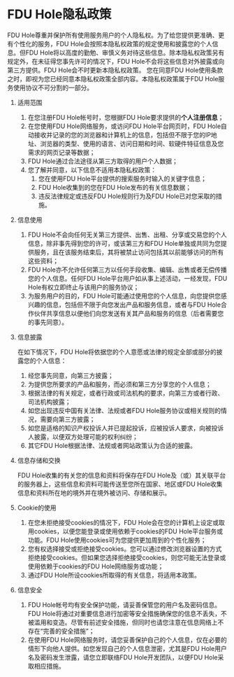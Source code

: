 # FDU Hole隐私政策

FDU Hole尊重并保护所有使用服务用户的个人隐私权。为了给您提供更准确、更有个性化的服务，FDU Hole会按照本隐私权政策的规定使用和披露您的个人信息。但FDU Hole将以高度的勤勉、审慎义务对待这些信息。除本隐私权政策另有规定外，在未征得您事先许可的情况下，FDU Hole不会将这些信息对外披露或向第三方提供。FDU Hole会不时更新本隐私权政策。 您在同意FDU Hole使用条款之时，即视为您已经同意本隐私权政策全部内容。本隐私权政策属于FDU Hole服务使用协议不可分割的一部分。

1. 适用范围

   1. 在您注册FDU Hole帐号时，您根据FDU Hole要求提供的**个人注册信息**；
   2. 在您使用FDU Hole网络服务，或访问FDU Hole平台网页时，FDU Hole自动接收并记录的您的浏览器和计算机上的信息，包括但不限于您的IP地址、浏览器的类型、使用的语言、访问日期和时间、软硬件特征信息及您需求的网页记录等数据；
   3. FDU Hole通过合法途径从第三方取得的用户个人数据；
   4. 您了解并同意，以下信息不适用本隐私权政策：
      1. 您在使用FDU Hole平台提供的搜索服务时输入的关键字信息；
      2. FDU Hole收集到的您在FDU Hole发布的有关信息数据；
      3. 违反法律规定或违反FDU Hole规则行为及FDU Hole已对您采取的措施。

2. 信息使用

   1. FDU Hole不会向任何无关第三方提供、出售、出租、分享或交易您的个人信息，除非事先得到您的许可，或该第三方和FDU Hole单独或共同为您提供服务，且在该服务结束后，其将被禁止访问包括其以前能够访问的所有这些资料；
   2. FDU Hole亦不允许任何第三方以任何手段收集、编辑、出售或者无偿传播您的个人信息。任何FDU Hole平台用户如从事上述活动，一经发现，FDU Hole有权立即终止与该用户的服务协议；
   3. 为服务用户的目的，FDU Hole可能通过使用您的个人信息，向您提供您感兴趣的信息，包括但不限于向您发出产品和服务信息，或者与FDU Hole合作伙伴共享信息以便他们向您发送有关其产品和服务的信息（后者需要您的事先同意）。

3. 信息披露

   在如下情况下，FDU Hole将依据您的个人意愿或法律的规定全部或部分的披露您的个人信息：

   1. 经您事先同意，向第三方披露；
   2. 为提供您所要求的产品和服务，而必须和第三方分享您的个人信息；
   3. 根据法律的有关规定，或者行政或司法机构的要求，向第三方或者行政、司法机构披露；
   4. 如您出现违反中国有关法律、法规或者FDU Hole服务协议或相关规则的情况，需要向第三方披露；
   5. 如您是适格的知识产权投诉人并已提起投诉，应被投诉人要求，向被投诉人披露，以便双方处理可能的权利纠纷；
   6. 其它FDU Hole根据法律、法规或者网站政策认为合适的披露。

4. 信息存储和交换

   FDU Hole收集的有关您的信息和资料将保存在FDU Hole及（或）其关联平台的服务器上，这些信息和资料可能传送至您所在国家、地区或FDU Hole收集信息和资料所在地的境外并在境外被访问、存储和展示。

5. Cookie的使用

   1. 在您未拒绝接受cookies的情况下，FDU Hole会在您的计算机上设定或取用cookies，以便您能登录或使用依赖于cookies的FDU Hole平台服务或功能。FDU Hole使用cookies可为您提供更加周到的个性化服务；
   2. 您有权选择接受或拒绝接受cookies。您可以通过修改浏览器设置的方式拒绝接受cookies。但如果您选择拒绝接受cookies，则您可能无法登录或使用依赖于cookies的FDU Hole网络服务或功能；
   3. 通过FDU Hole所设cookies所取得的有关信息，将适用本政策。

6. 信息安全

   1. FDU Hole帐号均有安全保护功能，请妥善保管您的用户名及密码信息。FDU Hole将通过对重要信息进行加密等安全措施确保您的信息不丢失，不被滥用和变造。尽管有前述安全措施，但同时也请您注意在信息网络上不存在“完善的安全措施”；
   2. 在使用FDU Hole网络服务时，请您妥善保护自己的个人信息，仅在必要的情形下向他人提供。如您发现自己的个人信息泄密，尤其是FDU Hole用户名及密码发生泄露，请您立即联络FDU Hole开发团队，以便FDU Hole采取相应措施。
